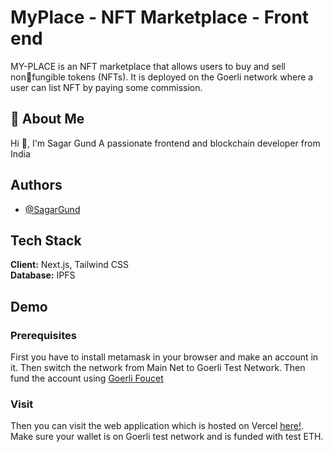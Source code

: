 
# MyPlace - NFT Marketplace - Front end

MY-PLACE is an NFT marketplace that allows users to buy and sell nonfungible tokens (NFTs). It is deployed on the Goerli network where a user can list NFT by paying some commission.

## 🚀 About Me
Hi 👋, I'm Sagar Gund
A passionate frontend and blockchain developer from India


## Authors

- [@SagarGund](https://www.github.com/ItsKalfar)


## Tech Stack

**Client:** Next.js, Tailwind CSS \
**Database:** IPFS





## Demo

### Prerequisites

First you have to install metamask in your browser and make an account in it. Then switch the network from Main Net to Goerli Test Network. Then fund the account using [Goerli Foucet](https://goerlifaucet.com/)

### Visit

Then you can visit the web application which is hosted on Vercel [here!](my-place-frontend.vercel.app). Make sure your wallet is on Goerli test network and is funded with test ETH.

